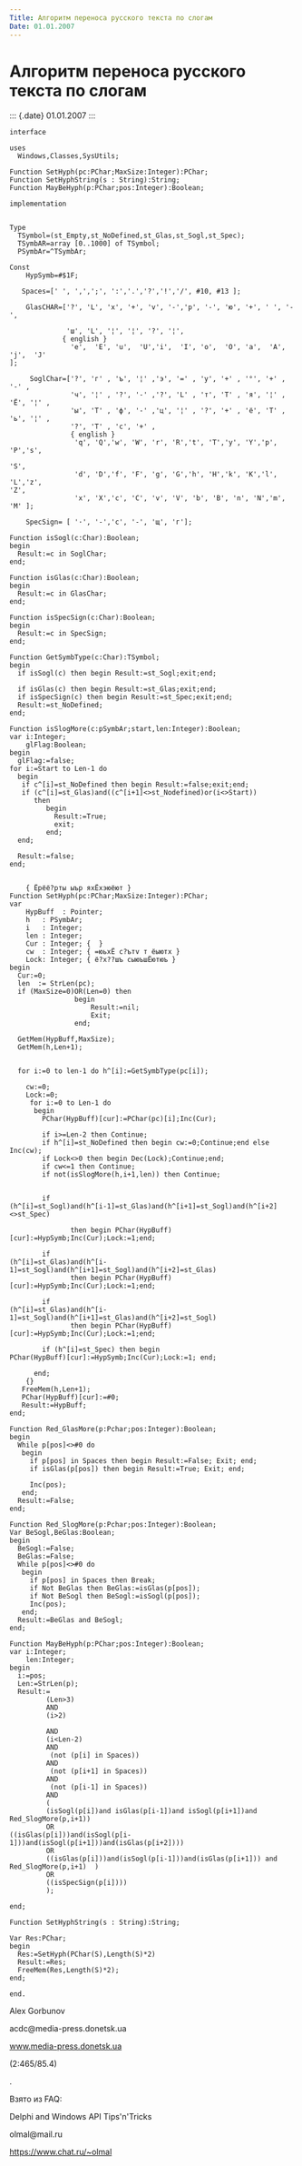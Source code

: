 ```yaml
---
Title: Алгоритм переноса русского текста по слогам
Date: 01.01.2007
---
```



Алгоритм переноса русского текста по слогам
===========================================

::: {.date}
01.01.2007
:::

    interface
     
    uses
      Windows,Classes,SysUtils;
     
    Function SetHyph(pc:PChar;MaxSize:Integer):PChar;
    Function SetHyphString(s : String):String;
    Function MayBeHyph(p:PChar;pos:Integer):Boolean;
     
    implementation
     
     
    Type
      TSymbol=(st_Empty,st_NoDefined,st_Glas,st_Sogl,st_Spec);
      TSymbAR=array [0..1000] of TSymbol;
      PSymbAr=^TSymbAr;
     
    Const
        HypSymb=#$1F;
     
       Spaces=[' ', ',',';', ':','.','?','!','/', #10, #13 ];
     
        GlasCHAR=['?', 'L', 'х', '+', 'v', '-','р', '-', 'ю', '+', ' ', '-',
     
                  'ш', 'L', '¦', '¦', '?', '¦',
                 { english }
                   'e',  'E', 'u',  'U','i',  'I', 'o',  'O', 'a',  'A', 'j',  'J'
    ];
     
         SoglChar=['?', 'г' , 'ъ', '¦' ,'э', '=' , 'у', '+' , '°', '+' ,  '-' ,
                   'ч', '¦' , '?', '-' ,'?', 'L' , 'т', 'T' , 'я', '¦' , 'Ё', '¦' ,
                   'ы', 'T' , 'ф', '-' ,'ц', '¦' , '?', '+' , 'ё', 'T' , 'ь', '¦' ,
                   '?', 'T' , 'с', '+' ,
                   { english }
                    'q', 'Q','w', 'W', 'r', 'R','t', 'T','y', 'Y','p', 'P','s',
     
    'S',
                    'd', 'D','f', 'F', 'g', 'G','h', 'H','k', 'K','l', 'L','z',
    'Z',
                    'x', 'X','c', 'C', 'v', 'V', 'b', 'B', 'n', 'N','m', 'M' ];
     
        SpecSign= [ '·', '-','c', '-', 'щ', 'г'];
     
    Function isSogl(c:Char):Boolean;
    begin
      Result:=c in SoglChar;
    end;
     
    Function isGlas(c:Char):Boolean;
    begin
      Result:=c in GlasChar;
    end;
     
    Function isSpecSign(c:Char):Boolean;
    begin
      Result:=c in SpecSign;
    end;
     
    Function GetSymbType(c:Char):TSymbol;
    begin
      if isSogl(c) then begin Result:=st_Sogl;exit;end;
     
      if isGlas(c) then begin Result:=st_Glas;exit;end;
      if isSpecSign(c) then begin Result:=st_Spec;exit;end;
      Result:=st_NoDefined;
    end;
     
    Function isSlogMore(c:pSymbAr;start,len:Integer):Boolean;
    var i:Integer;
        glFlag:Boolean;
    begin
      glFlag:=false;
    for i:=Start to Len-1 do
      begin
       if c^[i]=st_NoDefined then begin Result:=false;exit;end;
       if (c^[i]=st_Glas)and((c^[i+1]<>st_Nodefined)or(i<>Start))
          then
             begin
               Result:=True;
               exit;
             end;
      end;
     
      Result:=false;
    end;
     
     
        { Ёрёё?рты ыър яхЁхэюёют }
    Function SetHyph(pc:PChar;MaxSize:Integer):PChar;
    var
        HypBuff  : Pointer;
        h   : PSymbAr;
        i   : Integer;
        len : Integer;
        Cur : Integer; {  }
        cw  : Integer; { =юьхЁ с?ътv т ёыютх }
        Lock: Integer; { ё?х??шъ сыюъшЁютюъ }
    begin
      Cur:=0;
      len  := StrLen(pc);
      if (MaxSize=0)OR(Len=0) then
                    begin
                        Result:=nil;
                        Exit;
                    end;
     
      GetMem(HypBuff,MaxSize);
      GetMem(h,Len+1);
     
     
      for i:=0 to len-1 do h^[i]:=GetSymbType(pc[i]);
     
        cw:=0;
        Lock:=0;
         for i:=0 to Len-1 do
          begin
            PChar(HypBuff)[cur]:=PChar(pc)[i];Inc(Cur);
     
            if i>=Len-2 then Continue;
            if h^[i]=st_NoDefined then begin cw:=0;Continue;end else Inc(cw);
            if Lock<>0 then begin Dec(Lock);Continue;end;
            if cw<=1 then Continue;
            if not(isSlogMore(h,i+1,len)) then Continue;
     
     
            if
    (h^[i]=st_Sogl)and(h^[i-1]=st_Glas)and(h^[i+1]=st_Sogl)and(h^[i+2]<>st_Spec)
     
                   then begin PChar(HypBuff)[cur]:=HypSymb;Inc(Cur);Lock:=1;end;
     
            if
    (h^[i]=st_Glas)and(h^[i-1]=st_Sogl)and(h^[i+1]=st_Sogl)and(h^[i+2]=st_Glas)
                   then begin PChar(HypBuff)[cur]:=HypSymb;Inc(Cur);Lock:=1;end;
     
            if
    (h^[i]=st_Glas)and(h^[i-1]=st_Sogl)and(h^[i+1]=st_Glas)and(h^[i+2]=st_Sogl)
                   then begin PChar(HypBuff)[cur]:=HypSymb;Inc(Cur);Lock:=1;end;
     
            if (h^[i]=st_Spec) then begin
    PChar(HypBuff)[cur]:=HypSymb;Inc(Cur);Lock:=1; end;
     
          end;
        {}
       FreeMem(h,Len+1);
       PChar(HypBuff)[cur]:=#0;
       Result:=HypBuff;
    end;
     
    Function Red_GlasMore(p:Pchar;pos:Integer):Boolean;
    begin
      While p[pos]<>#0 do
       begin
         if p[pos] in Spaces then begin Result:=False; Exit; end;
         if isGlas(p[pos]) then begin Result:=True; Exit; end;
     
         Inc(pos);
       end;
      Result:=False;
    end;
     
    Function Red_SlogMore(p:Pchar;pos:Integer):Boolean;
    Var BeSogl,BeGlas:Boolean;
    begin
      BeSogl:=False;
      BeGlas:=False;
      While p[pos]<>#0 do
       begin
         if p[pos] in Spaces then Break;
         if Not BeGlas then BeGlas:=isGlas(p[pos]);
         if Not BeSogl then BeSogl:=isSogl(p[pos]);
         Inc(pos);
       end;
      Result:=BeGlas and BeSogl;
    end;
     
    Function MayBeHyph(p:PChar;pos:Integer):Boolean;
    var i:Integer;
        len:Integer;
    begin
      i:=pos;
      Len:=StrLen(p);
      Result:=
             (Len>3)
             AND
             (i>2)
     
             AND
             (i<Len-2)
             AND
              (not (p[i] in Spaces))
             AND
              (not (p[i+1] in Spaces))
             AND
              (not (p[i-1] in Spaces))
             AND
             (
             (isSogl(p[i])and isGlas(p[i-1])and isSogl(p[i+1])and
    Red_SlogMore(p,i+1))
             OR
    ((isGlas(p[i]))and(isSogl(p[i-1]))and(isSogl(p[i+1]))and(isGlas(p[i+2])))
             OR
             ((isGlas(p[i]))and(isSogl(p[i-1]))and(isGlas(p[i+1])) and
    Red_SlogMore(p,i+1)  )
             OR
             ((isSpecSign(p[i])))
             );
     
    end;
     
    Function SetHyphString(s : String):String;
     
    Var Res:PChar;
    begin
      Res:=SetHyph(PChar(S),Length(S)*2)
      Result:=Res;
      FreeMem(Res,Length(S)*2);
    end;
     
    end.

Alex Gorbunov

acdc\@media-press.donetsk.ua

www.media-press.donetsk.ua

(2:465/85.4)

.

Взято из FAQ:

Delphi and Windows API Tips\'n\'Tricks

olmal\@mail.ru

<https://www.chat.ru/~olmal>
